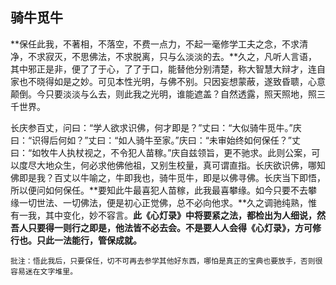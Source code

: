 ##  骑牛觅牛

**保任此我，不著相，不落空，不费一点力，不起一毫修学工夫之念，不求清净，不求寂灭，不思佛法，不求脱离，只与么淡淡的去。**久之，凡听人言语，其中邪正是非，便了了于心，了了于口，能替他分别清楚，称大智慧大辩才，连自家也不晓得如是之妙。可见本性光明，与佛不别。只因妄想蒙蔽，遂致昏聩，心意颠倒。今只要淡淡与么去，则此我之光明，谁能遮盖？自然透露，照天照地，照三千世界。

长庆参百丈，问曰：“学人欲求识佛，何才即是？”丈曰：“大似骑牛觅牛。”庆曰：“识得后何如？”丈曰：“如人骑牛至家。”庆曰：“未审始终如何保任？”丈曰：“如牧牛人执杖视之，不令犯人苗稼。”庆自兹领旨，更不驰求。此则公案，可以度尽大地众生，何必求他佛他祖，又别生校量，真可谓直指。长庆欲识佛，哪知佛即是我？百丈以牛喻之，牛即我也，骑牛觅牛，即是以佛寻佛。长庆当下即悟，所以便问如何保任。**要知此牛最喜犯人苗稼，此我最喜攀缘。如今只要不去攀缘一切世法、一切佛法，便是初心正觉佛，总不必向他求。**久之调驰纯熟，惟有一我，其中变化，妙不容言。**此《心灯录》中将要紧之法，都检出为人细说，然吾人只要得一则行之即是，他法皆不必去会。不是要人人会得《心灯录》，方可修行也。只此一法能行，管保成就。**

```xu
批注：悟此我后，只要保任，切不可再去参学其他好东西，哪怕是真正的宝典也要放手，否则很容易迷在文字堆里。
```

